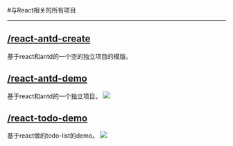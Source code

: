 #与React相关的所有项目


----------
## [/react-antd-create](https://github.com/luckykun/About-React/tree/master/react-antd-create)

基于react和antd的一个空的独立项目的模版。

## [/react-antd-demo](https://github.com/luckykun/About-React/tree/master/react-antd-demo)

基于react和antd的一个独立项目。
![](https://img.alicdn.com/tps/TB10sZlNVXXXXclXpXXXXXXXXXX-1425-673.gif)

## [/react-todo-demo](https://github.com/luckykun/About-React/tree/master/react-todo-demo)

基于react做的todo-list的demo。
![](https://img.alicdn.com/tps/TB1gU0MOXXXXXc1aFXXXXXXXXXX-1051-548.gif)
